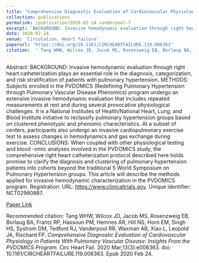 ```yaml
--- 
title: "Comprehensive Diagnostic Evaluation of Cardiovascular Physiology in Patients With Pulmonary Vascular Disease: Insights From the PVDOMICS Program." 
collection: publications 
permalink: /publication/2020-02-24-vanderpool-7 
excerpt: 'BACKGROUND: Invasive hemodynamic evaluation through right heart catheterization plays an essential role in the diagnosis, categorization, and risk stratification of patients with pulmonary hypertension. METHODS: Subjects enrolled in the PVDOMICS (Redefining Pulmonary Hypertension through Pulmonary Vascular Disease Phenomics) program undergo an extensive invasive hemodynamic evaluation that [...]' 
date: 2020-02-24 
venue: 'Circulation. Heart failure' 
paperurl: 'https://doi.org/10.1161/CIRCHEARTFAILURE.119.006363' 
citation:  ' Tang WHW, Wilcox JD, Jacob MS, Rosenzweig EB, Borlaug BA, Frantz RP, Hassoun PM, Hemnes AR, Hill NS, Horn EM, Singh HS, Systrom DM, Tedford RJ, Vanderpool RR, Waxman AB, Xiao L, Leopold JA, Rischard FP. <i>Comprehensive Diagnostic Evaluation of Cardiovascular Physiology in Patients With Pulmonary Vascular Disease: Insights From the PVDOMICS Program.</i> Circ Heart Fail. 2020 Mar;13(3):e006363. doi: 10.1161/CIRCHEARTFAILURE.119.006363. Epub 2020 Feb 24.' 
--- 
```

Abstract:  BACKGROUND: Invasive hemodynamic evaluation through right heart catheterization plays an essential role in the diagnosis, categorization, and risk stratification of patients with pulmonary hypertension. METHODS: Subjects enrolled in the PVDOMICS (Redefining Pulmonary Hypertension through Pulmonary Vascular Disease Phenomics) program undergo an extensive invasive hemodynamic evaluation that includes repeated measurements at rest and during several provocative physiological challenges. It is a National Institutes of Health/National Heart, Lung, and Blood Institute initiative to reclassify pulmonary hypertension groups based on clustered phenotypic and phenomic characteristics. At a subset of centers, participants also undergo an invasive cardiopulmonary exercise test to assess changes in hemodynamics and gas exchange during exercise. CONCLUSIONS: When coupled with other physiological testing and blood -omic analyses involved in the PVDOMICS study, the comprehensive right heart catheterization protocol described here holds promise to clarify the diagnosis and clustering of pulmonary hypertension patients into cohorts beyond the traditional 5 World Symposium on Pulmonary Hypertension groups. This article will describe the methods applied for invasive hemodynamic characterization in the PVDOMICS program. Registration: URL: https://www.clinicaltrials.gov. Unique identifier: NCT02980887.  
 
[Paper Link](https://doi.org/10.1161/CIRCHEARTFAILURE.119.006363) 
 
Recommended citation:  Tang WHW, Wilcox JD, Jacob MS, Rosenzweig EB, Borlaug BA, Frantz RP, Hassoun PM, Hemnes AR, Hill NS, Horn EM, Singh HS, Systrom DM, Tedford RJ, Vanderpool RR, Waxman AB, Xiao L, Leopold JA, Rischard FP. <i>Comprehensive Diagnostic Evaluation of Cardiovascular Physiology in Patients With Pulmonary Vascular Disease: Insights From the PVDOMICS Program.</i> Circ Heart Fail. 2020 Mar;13(3):e006363. doi: 10.1161/CIRCHEARTFAILURE.119.006363. Epub 2020 Feb 24. 
